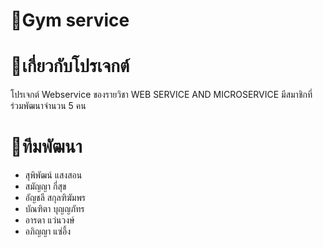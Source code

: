 ﻿# 📍Gym service 
# 🔗เกี่ยวกับโปรเจกต์
โปรเจกต์ Webservice ของรายวิชา WEB SERVICE AND MICROSERVICE
มีสมาชิกที่ร่วมพัฒนาจำนวน 5 คน 

# 🏡ทีมพัฒนา
- สุพิพัฒน์ แสงสอน
- สมัญญา กี่สุข
- อัญชลี สกุลฑิฆัมพร
- บัณฑิตา บุญญภัทร
- อารดา แว่นวงษ์
- อภิญญา แซ่อึ้ง


